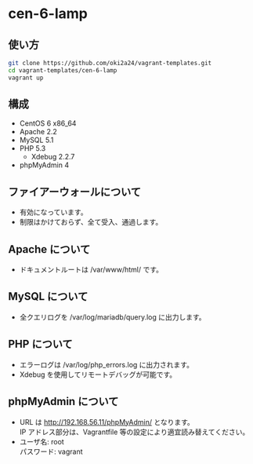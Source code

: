 # cen-6-lamp
## 使い方
```bash
git clone https://github.com/oki2a24/vagrant-templates.git
cd vagrant-templates/cen-6-lamp
vagrant up
```
## 構成
- CentOS 6 x86_64
- Apache 2.2
- MySQL 5.1
- PHP 5.3
  - Xdebug 2.2.7
- phpMyAdmin 4

## ファイアーウォールについて
- 有効になっています。
- 制限はかけておらず、全て受入、通過します。

## Apache について
- ドキュメントルートは /var/www/html/ です。

## MySQL について
- 全クエリログを /var/log/mariadb/query.log に出力します。

## PHP について
- エラーログは /var/log/php_errors.log に出力されます。
- Xdebug を使用してリモートデバッグが可能です。

## phpMyAdmin について
- URL は http://192.168.56.11/phpMyAdmin/ となります。  
  IP アドレス部分は、Vagrantfile 等の設定により適宜読み替えてください。
- ユーザ名: root  
  パスワード: vagrant
